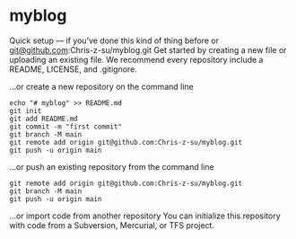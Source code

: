 # myblog

Quick setup — if you’ve done this kind of thing before
or	
git@github.com:Chris-z-su/myblog.git
Get started by creating a new file or uploading an existing file. We recommend every repository include a README, LICENSE, and .gitignore.

…or create a new repository on the command line
```shell
echo "# myblog" >> README.md
git init
git add README.md
git commit -m "first commit"
git branch -M main
git remote add origin git@github.com:Chris-z-su/myblog.git
git push -u origin main
```

…or push an existing repository from the command line
```shell
git remote add origin git@github.com:Chris-z-su/myblog.git
git branch -M main
git push -u origin main
```

…or import code from another repository
You can initialize this repository with code from a Subversion, Mercurial, or TFS project.
